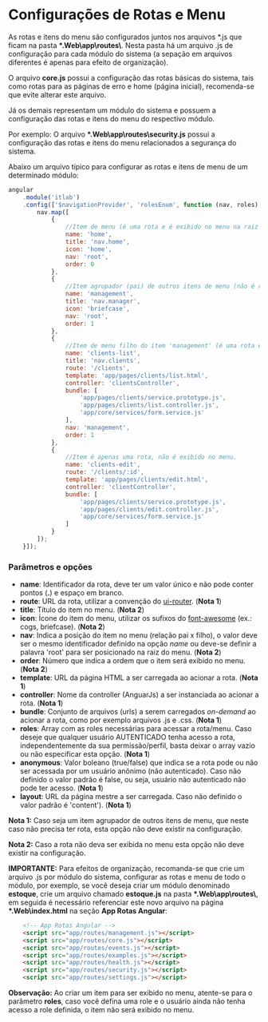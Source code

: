 # Configurações de Rotas e Menu

As rotas e itens do menu são configurados juntos nos arquivos *.js que ficam na pasta **\*.Web\app\routes\\**.
Nesta pasta há um arquivo .js de configuração para cada módulo do sistema (a sepação em arquivos diferentes é apenas para efeito de organização).

O arquivo **core.js** possui a configuração das rotas básicas do sistema, tais como rotas para as páginas de erro e home (página inicial), recomenda-se que evite alterar este arquivo.

Já os demais representam um módulo do sistema e possuem a configuração das rotas e itens do menu do respectivo módulo.

Por exemplo: O arquivo **\*.Web\app\routes\security.js** possui a configuração das rotas e itens do menu relacionados a segurança do sistema.

Abaixo um arquivo típico para configurar as rotas e itens de menu de um determinado módulo:
```javascript
angular
    .module('itlab')
    .config(['$navigationProvider', 'rolesEnum', function (nav, roles) {
        nav.map([
            {
                //Item de menu (é uma rota e é exibido no menu na raiz do menu)
                name: 'home',
                title: 'nav.home',
                icon: 'home',
                nav: 'root',
                order: 0
            },            
            {
                //Item agrupador (pai) de outros itens de menu (não é rota)
                name: 'management',
                title: 'nav.manager',
                icon: 'briefcase',
                nav: 'root',
                order: 1
            },
            {
                //Item de menu filho do item 'management' (é uma rota e é exibido no menu abaixo do item 'management)
                name: 'clients-list',
                title: 'nav.clients',
                route: '/clients',
                template: 'app/pages/clients/list.html',
                controller: 'clientsController',
                bundle: [
                    'app/pages/clients/service.prototype.js',
                    'app/pages/clients/list.controller.js',
                    'app/core/services/form.service.js'
                ],
                nav: 'management',
                order: 1
            },
            {
                //Item é apenas uma rota, não é exibido no menu.
                name: 'clients-edit',
                route: '/clients/:id',
                template: 'app/pages/clients/edit.html',
                controller: 'clientController',
                bundle: [
                    'app/pages/clients/service.prototype.js',
                    'app/pages/clients/edit.controller.js',
                    'app/core/services/form.service.js'
                ]
            }
        ]);
    }]);
```

### Parâmetros e opções

- **name**: Identificador da rota, deve ter um valor único e não pode conter pontos (**.**) e espaço em branco.
- **route**: URL da rota, utilizar a convenção do [ui-router](https://github.com/angular-ui/ui-router/wiki/URL-Routing). (**Nota 1**)
- **title**: Título do item no menu. (**Nota 2**)
- **icon**: Ícone do item do menu, utilizar os sufixos do [font-awesome](http://fontawesome.io/icons/) (ex.: cogs, briefcase). (**Nota 2**)
- **nav**: Indica a posição do item no menu (relação pai x filho), o valor deve ser o mesmo identificador definido na opção *name* ou deve-se definir a palavra 'root' para ser posicionado na raiz do menu. (**Nota 2**)
- **order**: Número que indica a ordem que o item será exibido no menu. (**Nota 2**)
- **template**: URL da página HTML a ser carregada ao acionar a rota. (**Nota 1**)
- **controller**: Nome da controller (AnguarJs) a ser instanciada ao acionar a rota. (**Nota 1**)
- **bundle**: Conjunto de arquivos (urls) a serem carregados *on-demand* ao acionar a rota, como por exemplo arquivos .js e .css. (**Nota 1**)
- **roles**: Array com as roles necessárias para acessar a rota/menu. Caso deseje que qualquer usuário AUTENTICADO tenha acesso a rota, independentemente da sua permissão/perfil, basta deixar o array vazio ou não especificar esta opção. (**Nota 1**)
- **anonymous**: Valor boleano (true/false) que indica se a rota pode ou não ser acessada por um usuário anônimo (não autenticado). Caso não definido o valor padrão é false, ou seja, usuário não autenticado não pode ter acesso. (**Nota 1**)
- **layout**: URL da página mestre a ser carregada. Caso não definido o valor padrão é  'content'). (**Nota 1**)

**Nota 1:**  Caso seja um item agrupador de outros itens de menu, que neste caso não precisa ter rota, esta opção não deve existir na configuração.

**Nota 2:** Caso a rota não deva ser exibida no menu esta opção não deve existir na configuração.

**IMPORTANTE:** Para efeitos de organização, recomanda-se que crie um arquivo .js por módulo do sistema, configurar as rotas e menu de todo o módulo, por exemplo, se você deseja criar um módulo denominado **estoque**, crie um arquivo chamado **estoque.js** na pasta **\*.Web\app\routes\\**, em seguida é necessário referenciar este novo arquivo na página **\*.Web\index.html** na seção **App Rotas Angular**:
```html
    <!-- App Rotas Angular -->
    <script src="app/routes/management.js"></script>
    <script src="app/routes/core.js"></script>
    <script src="app/routes/events.js"></script>
    <script src="app/routes/examples.js"></script>
    <script src="app/routes/health.js"></script>
    <script src="app/routes/security.js"></script>
    <script src="app/routes/settings.js"></script>
```

**Observação:** Ao criar um item para ser exibido no menu, atente-se para o parâmetro **roles**, caso você defina uma role e o usuário ainda não tenha acesso a role definida, o item não será exibido no menu.
